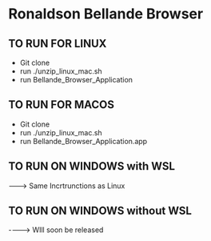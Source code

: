 # Ronaldson Bellande Browser

## TO RUN FOR LINUX
 - Git clone
 - run ./unzip_linux_mac.sh
 - run Bellande_Browser_Application

## TO RUN FOR MACOS
 - Git clone
 - run ./unzip_linux_mac.sh
 - run Bellande_Browser_Application.app

## TO RUN ON WINDOWS with WSL
---> Same Incrtrunctions as Linux

## TO RUN ON WINDOWS without WSL
----> WIll soon be released
